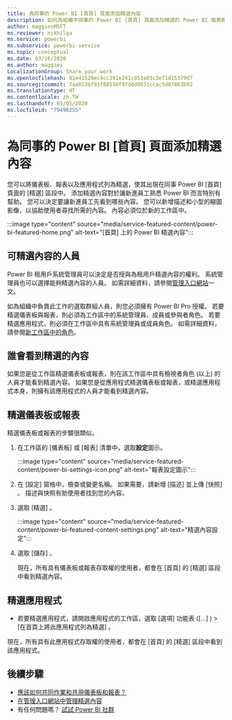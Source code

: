 ```yaml
---
title: 為同事的 Power BI [首頁] 頁面添加精選內容
description: 如何為組織中同事的 Power BI [首頁] 頁面添加精選的 Power BI 儀表板與報表。
author: maggiesMSFT
ms.reviewer: nikhilga
ms.service: powerbi
ms.subservice: powerbi-service
ms.topic: conceptual
ms.date: 03/16/2020
ms.author: maggies
LocalizationGroup: Share your work
ms.openlocfilehash: 01e41520ec4cc391e241cd53a03c3e71d15379d7
ms.sourcegitcommit: 7aa0136f93f88516f97ddd8031ccac5d07863b92
ms.translationtype: HT
ms.contentlocale: zh-TW
ms.lasthandoff: 05/05/2020
ms.locfileid: "79496255"
---
```

# <a name="feature-content-on-colleagues-power-bi-home-page"></a>為同事的 Power BI [首頁] 頁面添加精選內容

您可以將儀表板、報表以及應用程式列為精選，使其出現在同事 Power BI [首頁] 頁面的 [精選] 區段中。 添加精選內容對於讓新進員工熟悉 Power BI 而言特別有幫助。 您可以決定要讓新進員工先看到哪些內容。 您可以新增描述和小型的縮圖影像，以協助使用者尋找所需的內容。 內容必須位於新的工作區中。

:::image type="content" source="media/service-featured-content/power-bi-featured-home.png" alt-text="[首頁] 上的 Power BI 精選內容":::

## <a name="who-can-feature-content"></a>可精選內容的人員

Power BI 租用戶系統管理員可以決定是否授與為租用戶精選內容的權利。 系統管理員也可以選擇能夠精選內容的人員。 如需詳細資料，請參閱[管理入口網站](../service-admin-portal.md#featured-content)一文。

如為組織中負責此工作的選取群組人員，則您必須擁有 Power BI Pro 授權。 若要精選儀表板與報表，則必須為工作區中的系統管理員、成員或參與者角色。 若要精選應用程式，則必須在工作區中具有系統管理員或成員角色。 如需詳細資料，請參閱[新工作區中的角色](../service-new-workspaces.md#roles-in-the-new-workspaces)。

## <a name="who-sees-featured-content"></a>誰會看到精選的內容

如果您是從工作區精選儀表板或報表，則在該工作區中具有檢視者角色 (以上) 的人員才能看到精選內容。 如果您是從應用程式精選儀表板或報表，或精選應用程式本身，則擁有該應用程式的人員才能看到精選內容。

## <a name="feature-a-dashboard-or-report"></a>精選儀表板或報表

精選儀表板或報表的步驟很類似。

1. 在工作區的 [儀表板]  或 [報表]  清單中，選取**設定**圖示。

    :::image type="content" source="media/service-featured-content/power-bi-settings-icon.png" alt-text="報表設定圖示":::

2. 在 [設定]  窗格中，檢查或變更名稱。 如果需要，請新增 [描述]  並上傳 [快照]  。 描述與快照有助使用者找到您的內容。

3. 選取 [精選]  。

    :::image type="content" source="media/service-featured-content/power-bi-featured-content-settings.png" alt-text="精選內容設定":::

4. 選取 [儲存]  。

    現在，所有具有儀表板或報表存取權的使用者，都會在 [首頁]  的 [精選]  區段中看到精選內容。

## <a name="feature-an-app"></a>精選應用程式

- 若要精選應用程式，請開啟應用程式的工作區，選取 [選項]  功能表 ([...]  ) > [在首頁上將此應用程式列為精選]  。

現在，所有具有此應用程式存取權的使用者，都會在 [首頁]  的 [精選]  區段中看到該應用程式。

## <a name="next-steps"></a>後續步驟

* [應該如何共同作業和共用儀表板和報表？](../service-how-to-collaborate-distribute-dashboards-reports.md)
* [在管理入口網站中管理精選內容](../service-admin-portal.md#manage-featured-content)
* 有任何問題嗎？ [試試 Power BI 社群](https://community.powerbi.com/)

